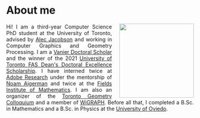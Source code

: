 # About me


<img style="float: right; padding-left: 20px" src="../data/final.jpg" width="200">
<div style="text-align: justify">Hi! I am a third-year Computer Science PhD student at the University of Toronto, advised by <a href="http://www.cs.toronto.edu/~jacobson/">Alec Jacobson</a> and working in Computer Graphics and Geometry Processing. I am a <a href="https://vanier.gc.ca">Vanier Doctoral Scholar</a> and the winner of the 2021 <a href="https://www.artsci.utoronto.ca/graduate/graduate-funding/graduate-scholarships#graduate-scholarships-accordion-4">University of Toronto FAS Dean's Doctoral Excellence Scholarship</a>. I have interned twice at <a href="https://research.adobe.com">Adobe Research</a> under the mentorship of <a href="https://noamaig.github.io">Noam Aigerman</a> and twice at the <a href="http://www.fields.utoronto.ca">Fields Institute of Mathematics</a>. I am also an organizer of the <a href="https://toronto-geometry-colloquium.github.io">Toronto Geometry Colloquium</a> and a member of <a href="https://www.wigraph.org">WiGRAPH</a>. Before all that, I completed a B.Sc. in Mathematics and a B.Sc. in Physics at the <a href="http://www.uniovi.es/en">University of Oviedo</a>.
</div>

